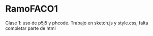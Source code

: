 # RamoFACO1
Clase 1: uso de p5j5 y phcode. 
Trabajo en sketch.js y style.css, falta completar parte de html
